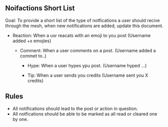 ## Noifactions Short List

Goal: To provide a short list of the type of notfications a user should recive through the mesh, when new notifications are added, update this document.


- Reaction:
  When a usr reacats with an emoji to you post (Username added +x emojies)

  - Comment:
    When a user comments on a post. (Username added a commet to..)

    - Hype:
      When a user hypes ypu post. (Username hyped ...)

    - Tip: 
    When a user sends you credits (Username sent you X credits)

## Rules
- All notifications should lead to the post or action in question.
-  All notfications should be able to be marked as all read or cleared one by one.

   
